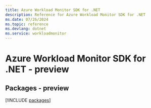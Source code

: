 ```yaml
---
title: Azure Workload Monitor SDK for .NET
description: Reference for Azure Workload Monitor SDK for .NET
ms.date: 07/26/2024
ms.topic: reference
ms.devlang: dotnet
ms.service: workloadmonitor
---
```

# Azure Workload Monitor SDK for .NET - preview
## Packages - preview
[!INCLUDE [packages](workload-monitor-index.md)]